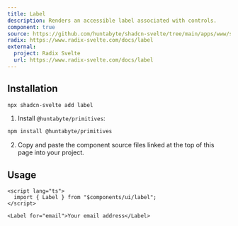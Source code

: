```yaml
---
title: Label
description: Renders an accessible label associated with controls.
component: true
source: https://github.com/huntabyte/shadcn-svelte/tree/main/apps/www/src/lib/components/ui/label
radix: https://www.radix-svelte.com/docs/label
external:
  project: Radix Svelte
  url: https://www.radix-svelte.com/docs/label
---
```


<script>
  import { ComponentExample, ManualInstall } from '$lib/components/docs';
  import { LabelDemo } from '@/registry/default/example'
</script>

<ComponentExample src="src/lib/registry/default/example/label/label-demo.svelte">

<div slot="example">
<LabelDemo />
</div>

</ComponentExample>

## Installation

```bash
npx shadcn-svelte add label
```

<ManualInstall>

1. Install `@huntabyte/primitives`:

```bash
npm install @huntabyte/primitives
```

2. Copy and paste the component source files linked at the top of this page into your project.

</ManualInstall>

## Usage

```svelte
<script lang="ts">
  import { Label } from "$components/ui/label";
</script>

<Label for="email">Your email address</Label>
```

